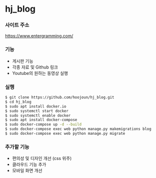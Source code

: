 # hj_blog
### 사이트 주소
https://www.entergramming.com/

### 기능
- 게시판 기능
- 각종 자료 및 Github 링크
- Youtube의 원하는 동영상 실행

### 실행
```bash
$ git clone https://github.com/hoojoun/hj_blog.git
$ cd hj_blog
$ sudo apt install docker.io
$ sudo systemctl start docker
$ sudo systemctl enable docker
$ sudo apt install docker-compose
$ sudo docker-compose up -d --build
$ sudo docker-compose exec web python manage.py makemigrations blog
$ sudo docker-compose exec web python manage.py migrate
```
### 추가할 기능
- 편의성 및 디자인 개선 (css 위주)
- 클라우드 기능 추가
- 모바일 화면 개선
